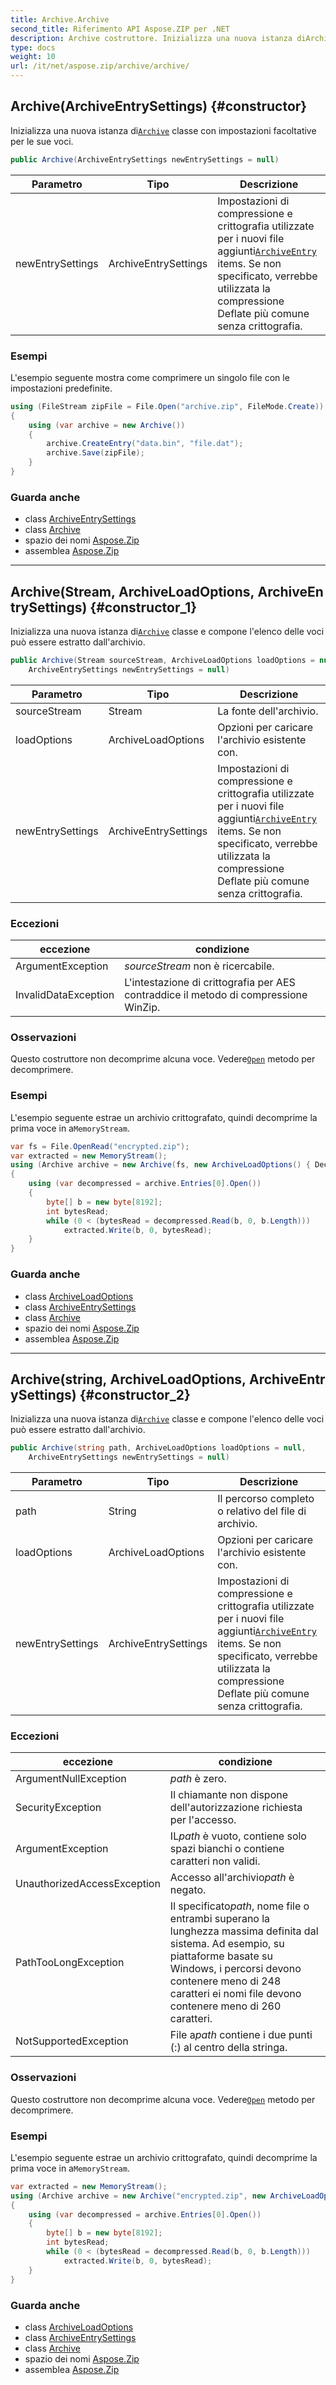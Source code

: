 ```yaml
---
title: Archive.Archive
second_title: Riferimento API Aspose.ZIP per .NET
description: Archive costruttore. Inizializza una nuova istanza diArchive classe con impostazioni facoltative per le sue voci.
type: docs
weight: 10
url: /it/net/aspose.zip/archive/archive/
---
```

## Archive(ArchiveEntrySettings) {#constructor}

Inizializza una nuova istanza di[`Archive`](../) classe con impostazioni facoltative per le sue voci.

```csharp
public Archive(ArchiveEntrySettings newEntrySettings = null)
```

| Parametro | Tipo | Descrizione |
| --- | --- | --- |
| newEntrySettings | ArchiveEntrySettings | Impostazioni di compressione e crittografia utilizzate per i nuovi file aggiunti[`ArchiveEntry`](../../archiveentry/) items. Se non specificato, verrebbe utilizzata la compressione Deflate più comune senza crittografia. |

### Esempi

L'esempio seguente mostra come comprimere un singolo file con le impostazioni predefinite.

```csharp
using (FileStream zipFile = File.Open("archive.zip", FileMode.Create))
{
    using (var archive = new Archive())
    {
        archive.CreateEntry("data.bin", "file.dat");
        archive.Save(zipFile);
    }
}
```

### Guarda anche

* class [ArchiveEntrySettings](../../../aspose.zip.saving/archiveentrysettings/)
* class [Archive](../)
* spazio dei nomi [Aspose.Zip](../../archive/)
* assemblea [Aspose.Zip](../../../)

---

## Archive(Stream, ArchiveLoadOptions, ArchiveEntrySettings) {#constructor_1}

Inizializza una nuova istanza di[`Archive`](../) classe e compone l'elenco delle voci può essere estratto dall'archivio.

```csharp
public Archive(Stream sourceStream, ArchiveLoadOptions loadOptions = null, 
    ArchiveEntrySettings newEntrySettings = null)
```

| Parametro | Tipo | Descrizione |
| --- | --- | --- |
| sourceStream | Stream | La fonte dell'archivio. |
| loadOptions | ArchiveLoadOptions | Opzioni per caricare l'archivio esistente con. |
| newEntrySettings | ArchiveEntrySettings | Impostazioni di compressione e crittografia utilizzate per i nuovi file aggiunti[`ArchiveEntry`](../../archiveentry/) items. Se non specificato, verrebbe utilizzata la compressione Deflate più comune senza crittografia. |

### Eccezioni

| eccezione | condizione |
| --- | --- |
| ArgumentException | *sourceStream* non è ricercabile. |
| InvalidDataException | L'intestazione di crittografia per AES contraddice il metodo di compressione WinZip. |

### Osservazioni

Questo costruttore non decomprime alcuna voce. Vedere[`Open`](../../archiveentry/open/) metodo per decomprimere.

### Esempi

L'esempio seguente estrae un archivio crittografato, quindi decomprime la prima voce in a`MemoryStream`.

```csharp
var fs = File.OpenRead("encrypted.zip");
var extracted = new MemoryStream();
using (Archive archive = new Archive(fs, new ArchiveLoadOptions() { DecryptionPassword = "p@s$" }))
{
    using (var decompressed = archive.Entries[0].Open())
    {
        byte[] b = new byte[8192];
        int bytesRead;
        while (0 < (bytesRead = decompressed.Read(b, 0, b.Length)))
            extracted.Write(b, 0, bytesRead);
    }
}
```

### Guarda anche

* class [ArchiveLoadOptions](../../archiveloadoptions/)
* class [ArchiveEntrySettings](../../../aspose.zip.saving/archiveentrysettings/)
* class [Archive](../)
* spazio dei nomi [Aspose.Zip](../../archive/)
* assemblea [Aspose.Zip](../../../)

---

## Archive(string, ArchiveLoadOptions, ArchiveEntrySettings) {#constructor_2}

Inizializza una nuova istanza di[`Archive`](../) classe e compone l'elenco delle voci può essere estratto dall'archivio.

```csharp
public Archive(string path, ArchiveLoadOptions loadOptions = null, 
    ArchiveEntrySettings newEntrySettings = null)
```

| Parametro | Tipo | Descrizione |
| --- | --- | --- |
| path | String | Il percorso completo o relativo del file di archivio. |
| loadOptions | ArchiveLoadOptions | Opzioni per caricare l'archivio esistente con. |
| newEntrySettings | ArchiveEntrySettings | Impostazioni di compressione e crittografia utilizzate per i nuovi file aggiunti[`ArchiveEntry`](../../archiveentry/) items. Se non specificato, verrebbe utilizzata la compressione Deflate più comune senza crittografia. |

### Eccezioni

| eccezione | condizione |
| --- | --- |
| ArgumentNullException | *path* è zero. |
| SecurityException | Il chiamante non dispone dell'autorizzazione richiesta per l'accesso. |
| ArgumentException | IL*path* è vuoto, contiene solo spazi bianchi o contiene caratteri non validi. |
| UnauthorizedAccessException | Accesso all'archivio*path* è negato. |
| PathTooLongException | Il specificato*path*, nome file o entrambi superano la lunghezza massima definita dal sistema. Ad esempio, su piattaforme basate su Windows, i percorsi devono contenere meno di 248 caratteri ei nomi file devono contenere meno di 260 caratteri. |
| NotSupportedException | File a*path* contiene i due punti (:) al centro della stringa. |

### Osservazioni

Questo costruttore non decomprime alcuna voce. Vedere[`Open`](../../archiveentry/open/) metodo per decomprimere.

### Esempi

L'esempio seguente estrae un archivio crittografato, quindi decomprime la prima voce in a`MemoryStream`.

```csharp
var extracted = new MemoryStream();
using (Archive archive = new Archive("encrypted.zip", new ArchiveLoadOptions() { DecryptionPassword = "p@s$" }))
{
    using (var decompressed = archive.Entries[0].Open())
    {
        byte[] b = new byte[8192];
        int bytesRead;
        while (0 < (bytesRead = decompressed.Read(b, 0, b.Length)))
            extracted.Write(b, 0, bytesRead);
    }
}
```

### Guarda anche

* class [ArchiveLoadOptions](../../archiveloadoptions/)
* class [ArchiveEntrySettings](../../../aspose.zip.saving/archiveentrysettings/)
* class [Archive](../)
* spazio dei nomi [Aspose.Zip](../../archive/)
* assemblea [Aspose.Zip](../../../)


